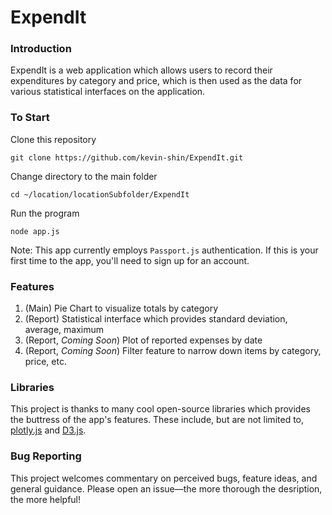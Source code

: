 # ExpendIt

### Introduction

ExpendIt is a web application which allows users to record their expenditures by category and price, which is then used as the data for various statistical interfaces on the application. 

### To Start
Clone this repository 
```
git clone https://github.com/kevin-shin/ExpendIt.git
```
Change directory to the main folder
```
cd ~/location/locationSubfolder/ExpendIt
```
Run the program
```
node app.js
```

Note: This app currently employs `Passport.js` authentication. If this is your first time to the app, you'll need to sign up for an account.


### Features
1. (Main) Pie Chart to visualize totals by category
2. (Report) Statistical interface which provides standard deviation, average, maximum
3. (Report, *Coming Soon*) Plot of reported expenses by date
4. (Report, *Coming Soon*) Filter feature to narrow down items by category, price, etc.

### Libraries

This project is thanks to many cool open-source libraries which provides the buttress of the app's features. These include, but are not limited to, [plotly.js](https://plot.ly/javascript/) and [D3.js](https://d3js.org/).

### Bug Reporting

This project welcomes commentary on perceived bugs, feature ideas, and general guidance. Please open an issue—the more thorough the desription, the more helpful!
